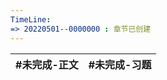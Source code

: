 ```yaml
---
TimeLine: 
=> 20220501--0000000 : 章节已创建
---
```

| #未完成-正文 | #未完成-习题 |
| ------------ | ------------ |

